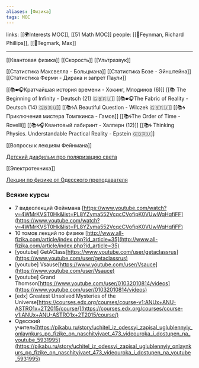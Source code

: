 ```yaml
---
aliases: [Физика]
tags: MOC
---
```

links: [[🌍Interests MOC]], [[51 Math MOC]]
people: [[👤Feynman, Richard Phillips]], [[👤Tegmark, Max]]

---
[[Квантовая физика]]
[[Скорость]]
[[Ультразвук]]


[[Статистика Максвелла - Больцмана]]
[[Статистика Бозе - Эйнштейна]]
[[Статистика Ферми - Дирака и запрет Паули]]


[[📚⏹🎧Кратчайшая история времени - Хокинг, Млодинов (6)]]
[[📚 The Beginning of Infinity - Deutsch (21) 🇬🇧🇷🇺]]
[[📚⏹🎧The Fabric of Reality - Deutsch (14) 🇬🇧🇷🇺]]
[[📚🌀A Beautiful Question - Wilczek 🇬🇧🇷🇺]]
[[📚🌀Приключения мистера Томпкинса - Гамов]]
[[📚🌀The Order of Time - Rovelli]]
[[📚🌀🎧Квантовый лабиринт - Халперн (12)]]
[[📚🌀 Thinking Physics. Understandable Practical Reality - Epstein 🇬🇧🇷🇺]]

[[Вопросы к лекциям Фейнмана]]

[Детский диафильм про поляризацию света](https://pikabu.ru/story/polyarizatsiya_sveta_1973_7567883#comments) 

[[Электротехника]]

[Лекции по физике от Одесского преподавателя](https://pikabu.ru/story/kogda_popyitalsya_ispravit_provalyi_v_obrazovanii_7911071)

### Всякие курсы
- 7 видеолекций Фейнмана 
[https://www.youtube.com/watch?v=4WMrKVST0Hk&list=PL8YZyma552VcqcCVofipK0VUwWqHqfiFF](https://www.youtube.com/watch?v=4WMrKVST0Hk&list=PL8YZyma552VcqcCVofipK0VUwWqHqfiFF)
- 10 томов лекций по физике [http://www.all-fizika.com/article/index.php?id_article=35](http://www.all-fizika.com/article/index.php?id_article=35)
- [youtube] GetAClass[https://www.youtube.com/user/getaclassrus](https://www.youtube.com/user/getaclassrus)
- [youtube] Vsause[https://www.youtube.com/user/Vsauce](https://www.youtube.com/user/Vsauce)
- [youtube] Grand Thomson[https://www.youtube.com/user/01032010814/videos](https://www.youtube.com/user/01032010814/videos)
- [edx] Greatest Unsolved Mysteries of the Universe[https://courses.edx.org/courses/course-v1:ANUx+ANU-ASTRO1x+2T2015/course/](https://courses.edx.org/courses/course-v1:ANUx+ANU-ASTRO1x+2T2015/course/)
- Одесский учитель[https://pikabu.ru/story/uchitel_iz_odessyi_zapisal_uglublennyiy_onlaynkurs_po_fizike_on_naschityivaet_473_videouroka_i_dostupen_na_youtube_5931995](https://pikabu.ru/story/uchitel_iz_odessyi_zapisal_uglublennyiy_onlaynkurs_po_fizike_on_naschityivaet_473_videouroka_i_dostupen_na_youtube_5931995)